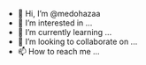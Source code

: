 - 👋 Hi, I’m @medohazaa
- 👀 I’m interested in ...
- 🌱 I’m currently learning ...
- 💞️ I’m looking to collaborate on ...
- 📫 How to reach me ...

<!---
medohazaa/medohazaa is a ✨ special ✨ repository because its `README.md` (this file) appears on your GitHub profile.
You can click the Preview link to take a look at your changes.
--->
